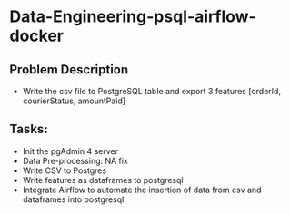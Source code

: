 # Data-Engineering-psql-airflow-docker
## Problem Description
- Write the csv file to PostgreSQL table and export 3 features [orderId, courierStatus, amountPaid]
## Tasks:
- Init the pgAdmin 4 server
- Data Pre-processing: NA fix
- Write CSV to Postgres
- Write features as dataframes to postgresql
- Integrate Airflow to automate the insertion of data from csv and dataframes into postgresql